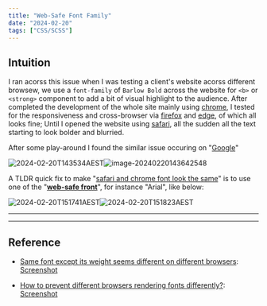 ```yaml
---
title: "Web-Safe Font Family"
date: "2024-02-20"
tags: ["CSS/SCSS"]
---
```






## Intuition

I ran acorss this issue when I was testing a client's website acorss different browsew, we use a `font-family` of `Barlow Bold` across the website for `<b>` or `<strong>` component to add a bit of visual highlight to the audience. After completed the development of the whole site mainly using <u>chrome</u>, I tested for the responsiveness and cross-browser via <u>firefox</u> and <u>edge</u>, of which all looks fine; Until I opened the website using <u>safari</u>, all the sudden all the text starting to look bolder and blurried.

After some play-around I found the similar issue occuring on "[Google](https://google.com)"

![2024-02-20T143534AEST](2024-02-20T143534AEST.png)![image-20240220143642548](image-20240220143642548.png)

A TLDR quick fix to make "<u>safari and chrome font look the same</u>" is to use one of the "[**web-safe front**](https://www.w3schools.com/cssref/css_websafe_fonts.php)", for instance "Arial", like below:

![2024-02-20T151741AEST](2024-02-20T151741AEST.jpg)![2024-02-20T151823AEST](2024-02-20T151823AEST.jpg)

---























---

## Reference

-   [Same font except its weight seems different on different browsers](https://stackoverflow.com/questions/5082632/same-font-except-its-weight-seems-different-on-different-browsers): [Screenshot](2024-02-20T152038AEST.jpg)

-   [How to prevent different browsers rendering fonts differently?](https://stackoverflow.com/questions/30876894/how-to-prevent-different-browsers-rendering-fonts-differently): [Screenshot](2024-02-20T152058AEST.jpg)





